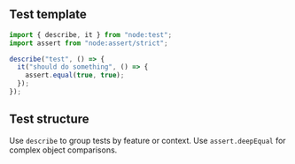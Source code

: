 ## Test template

```ts
import { describe, it } from "node:test";
import assert from "node:assert/strict";

describe("test", () => {
  it("should do something", () => {
    assert.equal(true, true);
  });
});
```

## Test structure

<rule>Use `describe` to group tests by feature or context.</rule>
<rule>Use `assert.deepEqual` for complex object comparisons.</rule>
